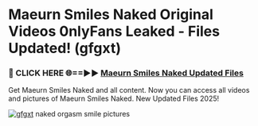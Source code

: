 # Maeurn Smiles Naked Original Videos 0nlyFans Leaked - Files Updated! (gfgxt)

<h3>🔴 CLICK HERE 🌐==►► <a href="https://tinyurl.com/up5wt9bj" rel="nofollow">Maeurn Smiles Naked Updated Files</a></h3>

Get Maeurn Smiles Naked and all content. Now you can access all videos and pictures of Maeurn Smiles Naked. New Updated Files 2025!

[![gfgxt](https://i.imgur.com/ABiUzMV.gif)](https://tinyurl.com/up5wt9bj)
naked orgasm smile pictures